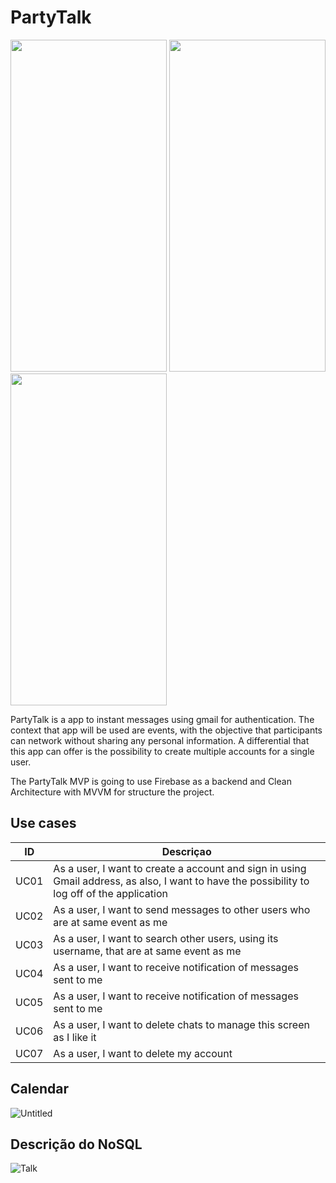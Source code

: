 # PartyTalk


<img src="https://user-images.githubusercontent.com/19677206/142435408-e99359bb-97ba-4ef5-9481-461a2362e955.png" width="250" height="531" /> <img src="https://user-images.githubusercontent.com/19677206/145689738-b257cd52-d47c-4572-ba23-922db84a4790.png"  width="250" height="531" /> <img src="https://user-images.githubusercontent.com/19677206/145690744-f617bc12-4ad4-42d4-a373-35c2fecb9826.png"  width="250" height="531" />

PartyTalk is a app to instant messages using gmail for authentication. The context that app will be used are events, with the objective that participants can network without sharing any personal information. A differential that this app can offer is the possibility to create multiple accounts for a single user.

The PartyTalk MVP is going to use Firebase as a backend and Clean Architecture with MVVM for structure the project.

## Use cases


ID | Descriçao
-|-
UC01| As a user, I want to create a account and sign in using Gmail address, as also, I want to have the possibility to log off of the application
UC02| As a user, I want to send messages to other users who are at same event as me
UC03| As a user, I want to search other users, using its username, that are at same event as me
UC04| As a user, I want to receive notification of messages sent to me
UC05| As a user, I want to receive notification of messages sent to me
UC06| As a user, I want to delete chats to manage this screen as I like it
UC07| As a user, I want to delete my account

## Calendar

![Untitled](https://user-images.githubusercontent.com/19677206/145633190-0a121f76-8272-4643-971d-9ff43cffb938.png)


## Descrição do NoSQL
![Talk](https://user-images.githubusercontent.com/19677206/129483360-5ec40938-bda5-4840-be4f-1bbf4f31ef14.png)
